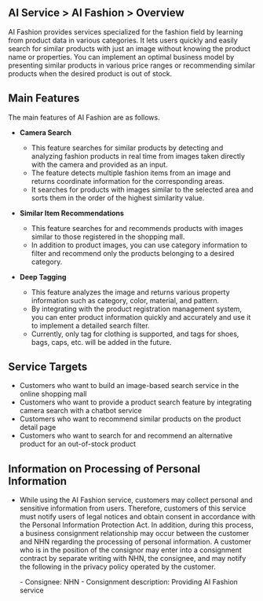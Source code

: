 ## AI Service > AI Fashion > Overview

AI Fashion provides services specialized for the fashion field by learning from product data in various categories.
It lets users quickly and easily search for similar products with just an image without knowing the product name or properties.
You can implement an optimal business model by presenting similar products in various price ranges or recommending similar products when the desired product is out of stock.

## Main Features

The main features of AI Fashion are as follows.

* **Camera Search**
    * This feature searches for similar products by detecting and analyzing fashion products in real time from images taken directly with the camera and provided as an input.
    * The feature detects multiple fashion items from an image and returns coordinate information for the corresponding areas.
    * It searches for products with images similar to the selected area and sorts them in the order of the highest similarity value.

* **Similar Item Recommendations**
    * This feature searches for and recommends products with images similar to those registered in the shopping mall.
    * In addition to product images, you can use category information to filter and recommend only the products belonging to a desired category.

* **Deep Tagging**
    * This feature analyzes the image and returns various property information such as category, color, material, and pattern.
    * By integrating with the product registration management system, you can enter product information quickly and accurately and use it to implement a detailed search filter.
    * Currently, only tag for clothing is supported, and tags for shoes, bags, caps, etc. will be added in the future.

## Service Targets

* Customers who want to build an image-based search service in the online shopping mall
* Customers who want to provide a product search feature by integrating camera search with a chatbot service
* Customers who want to recommend similar products on the product detail page
* Customers who want to search for and recommend an alternative product for an out-of-stock product

## Information on Processing of Personal Information

- While using the AI ​​Fashion service, customers may collect personal and sensitive information from users. Therefore, customers of this service must notify users of legal notices and obtain consent in accordance with the Personal Information Protection Act. In addition, during this process, a business consignment relationship may occur between the customer and NHN regarding the processing of personal information. A customer who is in the position of the consignor may enter into a consignment contract by separate writing with NHN, the consignee, and may notify the following in the privacy policy operated by the customer.

    \- Consignee: NHN
    \- Consignment description: Providing AI Fashion service
